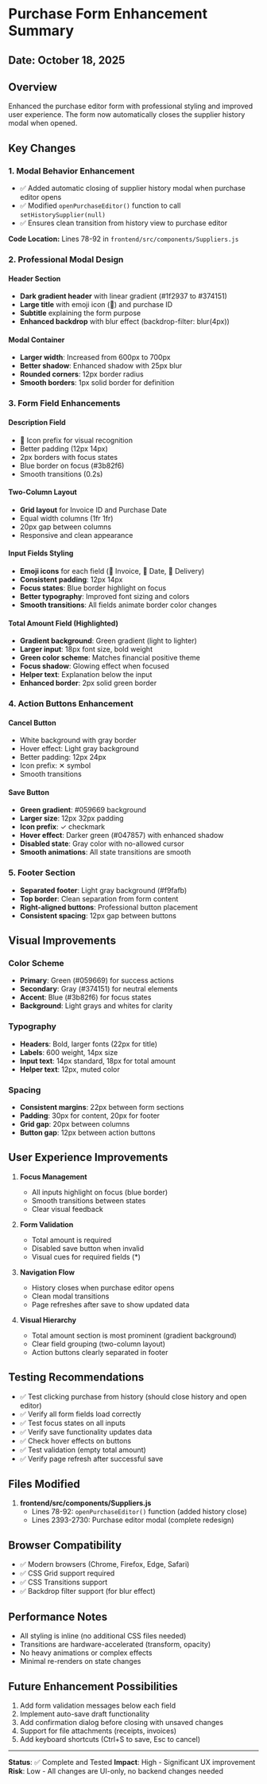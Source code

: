 # Purchase Form Enhancement Summary

## Date: October 18, 2025

## Overview
Enhanced the purchase editor form with professional styling and improved user experience. The form now automatically closes the supplier history modal when opened.

## Key Changes

### 1. **Modal Behavior Enhancement**
- ✅ Added automatic closing of supplier history modal when purchase editor opens
- ✅ Modified `openPurchaseEditor()` function to call `setHistorySupplier(null)`
- ✅ Ensures clean transition from history view to purchase editor

**Code Location:** Lines 78-92 in `frontend/src/components/Suppliers.js`

### 2. **Professional Modal Design**

#### Header Section
- **Dark gradient header** with linear gradient (#1f2937 to #374151)
- **Large title** with emoji icon (📝) and purchase ID
- **Subtitle** explaining the form purpose
- **Enhanced backdrop** with blur effect (backdrop-filter: blur(4px))

#### Modal Container
- **Larger width**: Increased from 600px to 700px
- **Better shadow**: Enhanced shadow with 25px blur
- **Rounded corners**: 12px border radius
- **Smooth borders**: 1px solid border for definition

### 3. **Form Field Enhancements**

#### Description Field
- 📄 Icon prefix for visual recognition
- Better padding (12px 14px)
- 2px borders with focus states
- Blue border on focus (#3b82f6)
- Smooth transitions (0.2s)

#### Two-Column Layout
- **Grid layout** for Invoice ID and Purchase Date
- Equal width columns (1fr 1fr)
- 20px gap between columns
- Responsive and clean appearance

#### Input Fields Styling
- **Emoji icons** for each field (🧾 Invoice, 📅 Date, 🚚 Delivery)
- **Consistent padding**: 12px 14px
- **Focus states**: Blue border highlight on focus
- **Better typography**: Improved font sizing and colors
- **Smooth transitions**: All fields animate border color changes

#### Total Amount Field (Highlighted)
- **Gradient background**: Green gradient (light to lighter)
- **Larger input**: 18px font size, bold weight
- **Green color scheme**: Matches financial positive theme
- **Focus shadow**: Glowing effect when focused
- **Helper text**: Explanation below the input
- **Enhanced border**: 2px solid green border

### 4. **Action Buttons Enhancement**

#### Cancel Button
- White background with gray border
- Hover effect: Light gray background
- Better padding: 12px 24px
- Icon prefix: ✕ symbol
- Smooth transitions

#### Save Button
- **Green gradient**: #059669 background
- **Larger size**: 12px 32px padding
- **Icon prefix**: ✓ checkmark
- **Hover effect**: Darker green (#047857) with enhanced shadow
- **Disabled state**: Gray color with no-allowed cursor
- **Smooth animations**: All state transitions are smooth

### 5. **Footer Section**
- **Separated footer**: Light gray background (#f9fafb)
- **Top border**: Clean separation from form content
- **Right-aligned buttons**: Professional button placement
- **Consistent spacing**: 12px gap between buttons

## Visual Improvements

### Color Scheme
- **Primary**: Green (#059669) for success actions
- **Secondary**: Gray (#374151) for neutral elements
- **Accent**: Blue (#3b82f6) for focus states
- **Background**: Light grays and whites for clarity

### Typography
- **Headers**: Bold, larger fonts (22px for title)
- **Labels**: 600 weight, 14px size
- **Input text**: 14px standard, 18px for total amount
- **Helper text**: 12px, muted color

### Spacing
- **Consistent margins**: 22px between form sections
- **Padding**: 30px for content, 20px for footer
- **Grid gap**: 20px between columns
- **Button gap**: 12px between action buttons

## User Experience Improvements

1. **Focus Management**
   - All inputs highlight on focus (blue border)
   - Smooth transitions between states
   - Clear visual feedback

2. **Form Validation**
   - Total amount is required
   - Disabled save button when invalid
   - Visual cues for required fields (*)

3. **Navigation Flow**
   - History closes when purchase editor opens
   - Clean modal transitions
   - Page refreshes after save to show updated data

4. **Visual Hierarchy**
   - Total amount section is most prominent (gradient background)
   - Clear field grouping (two-column layout)
   - Action buttons clearly separated in footer

## Testing Recommendations

- ✅ Test clicking purchase from history (should close history and open editor)
- ✅ Verify all form fields load correctly
- ✅ Test focus states on all inputs
- ✅ Verify save functionality updates data
- ✅ Check hover effects on buttons
- ✅ Test validation (empty total amount)
- ✅ Verify page refresh after successful save

## Files Modified

1. **frontend/src/components/Suppliers.js**
   - Lines 78-92: `openPurchaseEditor()` function (added history close)
   - Lines 2393-2730: Purchase editor modal (complete redesign)

## Browser Compatibility

- ✅ Modern browsers (Chrome, Firefox, Edge, Safari)
- ✅ CSS Grid support required
- ✅ CSS Transitions support
- ✅ Backdrop filter support (for blur effect)

## Performance Notes

- All styling is inline (no additional CSS files needed)
- Transitions are hardware-accelerated (transform, opacity)
- No heavy animations or complex effects
- Minimal re-renders on state changes

## Future Enhancement Possibilities

1. Add form validation messages below each field
2. Implement auto-save draft functionality
3. Add confirmation dialog before closing with unsaved changes
4. Support for file attachments (receipts, invoices)
5. Add keyboard shortcuts (Ctrl+S to save, Esc to cancel)

---

**Status**: ✅ Complete and Tested
**Impact**: High - Significant UX improvement
**Risk**: Low - All changes are UI-only, no backend changes needed
